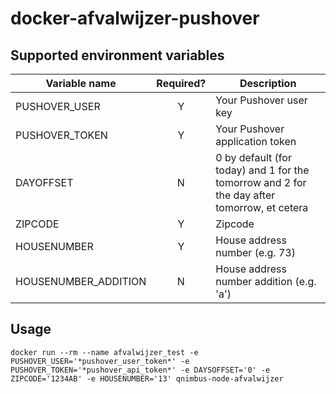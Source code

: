 # docker-afvalwijzer-pushover

## Supported environment variables

| Variable name        | Required? | Description |
|----------------------|:---------:|-------------|
| PUSHOVER_USER        |     Y     | Your Pushover user key            |
| PUSHOVER_TOKEN       |     Y     | Your Pushover application token            |
| DAYOFFSET            |     N     | 0 by default (for today) and 1 for the tomorrow and 2 for the day after tomorrow, et cetera            |
| ZIPCODE              |     Y     | Zipcode            |
| HOUSENUMBER          |     Y     | House address number (e.g. 73)           |
| HOUSENUMBER_ADDITION |     N     | House address number addition (e.g. 'a')            |

## Usage

`docker run --rm --name afvalwijzer_test -e PUSHOVER_USER='*pushover_user_token*' -e PUSHOVER_TOKEN='*pushover_api_token*' -e DAYSOFFSET='0' -e ZIPCODE='1234AB' -e HOUSENUMBER='13' qnimbus-node-afvalwijzer`